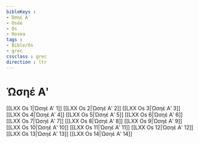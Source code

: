 ```yaml
---
bibleKeys : 
- Ὡσηέ Αʹ
- Osée
- Os
- Hosea
tags : 
- Bible/Os
- grec
cssclass : grec
direction : ltr
---
```


# Ὡσηέ Αʹ

[[LXX Os 1|Ὡσηέ Αʹ 1]]
[[LXX Os 2|Ὡσηέ Αʹ 2]]
[[LXX Os 3|Ὡσηέ Αʹ 3]]
[[LXX Os 4|Ὡσηέ Αʹ 4]]
[[LXX Os 5|Ὡσηέ Αʹ 5]]
[[LXX Os 6|Ὡσηέ Αʹ 6]]
[[LXX Os 7|Ὡσηέ Αʹ 7]]
[[LXX Os 8|Ὡσηέ Αʹ 8]]
[[LXX Os 9|Ὡσηέ Αʹ 9]]
[[LXX Os 10|Ὡσηέ Αʹ 10]]
[[LXX Os 11|Ὡσηέ Αʹ 11]]
[[LXX Os 12|Ὡσηέ Αʹ 12]]
[[LXX Os 13|Ὡσηέ Αʹ 13]]
[[LXX Os 14|Ὡσηέ Αʹ 14]]

